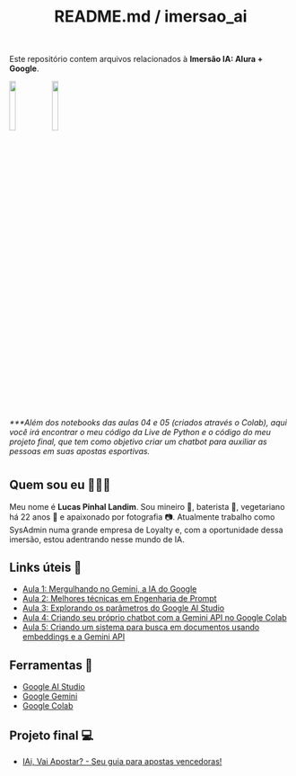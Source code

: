 <h1 align="center">README.md / imersao_ai</h1></br>

Este repositório contem arquivos relacionados à <b>Imersão IA: Alura + Google</b>. 

<img width="15%" src="https://cuponomia-a.akamaihd.net/img/stores/original/alura-637582521816079946.png" /><img width="15%" src="https://logowik.com/content/uploads/images/google-ai-gemini91216.logowik.com.webp" />
</br>

<i>***Além dos notebooks das aulas 04 e 05 (criados através o Colab), aqui você irá encontrar o meu código da Live de Python e o código do meu projeto final, que tem como objetivo criar um chatbot para auxiliar as pessoas em suas apostas esportivas.</i></br>

<h1 align="center"></h1>

## Quem sou eu 👨🏻‍💻
Meu nome é <b>Lucas Pinhal Landim</b>. Sou mineiro 🧀, baterista 🥁, vegetariano há 22 anos 🥗 e apaixonado por fotografia 📷.
Atualmente trabalho como SysAdmin numa grande empresa de Loyalty e, com a oportunidade dessa imersão, estou adentrando nesse mundo de IA.

## Links úteis 🔗
- [Aula 1: Mergulhando no Gemini, a IA do Google](https://www.youtube.com/watch?v=1TQp_g2ScGg)
- [Aula 2: Melhores técnicas em Engenharia de Prompt](https://www.youtube.com/watch?v=U0U78uwGtLQ)
- [Aula 3: Explorando os parâmetros do Google AI Studio](https://www.youtube.com/watch?v=kk236Kcm_p4)
- [Aula 4: Criando seu próprio chatbot com a Gemini API no Google Colab](https://www.youtube.com/watch?v=iwt4bOIHy7s)
- [Aula 5: Criando um sistema para busca em documentos usando embeddings e a Gemini API](https://www.youtube.com/watch?v=Ih64Ad5eots)

## Ferramentas 🔨
- [Google AI Studio](https://aistudio.google.com/app/prompts/new_chat/?utm_source=website&utm_medium=referral&utm_campaign=Alura&utm_content=)
- [Google Gemini](https://gemini.google.com/?utm_source=website&utm_medium=referral&utm_campaign=alura_may24)
- [Google Colab](https://colab.new)

## Projeto final 💻
- [IAi, Vai Apostar? - Seu guia para apostas vencedoras!](https://github.com/lucasplandim/imersao_ai/blob/b32ccfbf22e8c48f6e69c011929ae013125fcdf3/Projeto_ai_imers%C3%A3o.ipynb)
